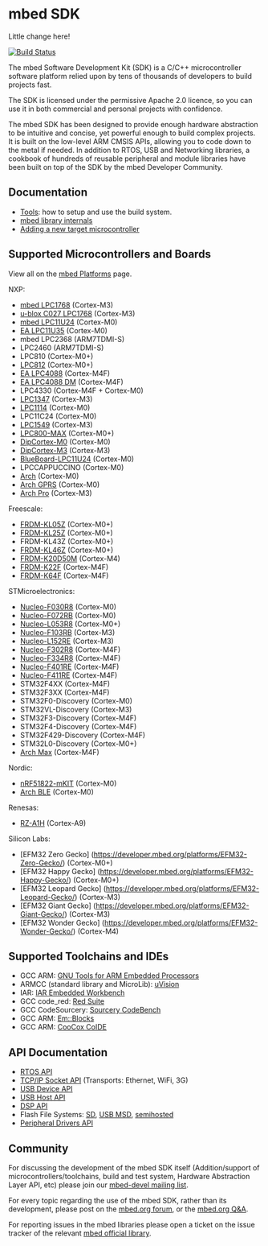 mbed SDK
========

Little change here!

[![Build Status](https://travis-ci.org/mbedmicro/mbed.png)](https://travis-ci.org/mbedmicro/mbed/builds)

The mbed Software Development Kit (SDK) is a C/C++ microcontroller software platform relied upon by tens of thousands of
developers to build projects fast.

The SDK is licensed under the permissive Apache 2.0 licence, so you can use it in both commercial and personal projects
with confidence.

The mbed SDK has been designed to provide enough hardware abstraction to be intuitive and concise, yet powerful enough
to build complex projects. It is built on the low-level ARM CMSIS APIs, allowing you to code down to the metal if needed.
In addition to RTOS, USB and Networking libraries, a cookbook of hundreds of reusable peripheral and module libraries
have been built on top of the SDK by the mbed Developer Community.

Documentation
-------------
* [Tools](http://developer.mbed.org/handbook/mbed-tools): how to setup and use the build system.
* [mbed library internals](http://developer.mbed.org/handbook/mbed-library-internals)
* [Adding a new target microcontroller](http://developer.mbed.org/handbook/mbed-SDK-porting)

Supported Microcontrollers and Boards
-------------------------------------
View all on the [mbed Platforms](https://developer.mbed.org/platforms/) page.

NXP:
* [mbed LPC1768](http://developer.mbed.org/platforms/mbed-LPC1768/) (Cortex-M3)
* [u-blox C027 LPC1768](http://developer.mbed.org/platforms/u-blox-C027/) (Cortex-M3)
* [mbed LPC11U24](http://developer.mbed.org/platforms/mbed-LPC11U24/) (Cortex-M0)
* [EA LPC11U35](http://developer.mbed.org/platforms/EA-LPC11U35/) (Cortex-M0)
* mbed LPC2368 (ARM7TDMI-S)
* LPC2460 (ARM7TDMI-S)
* LPC810 (Cortex-M0+)
* [LPC812](http://developer.mbed.org/platforms/NXP-LPC800-MAX/) (Cortex-M0+)
* [EA LPC4088](http://developer.mbed.org/platforms/EA-LPC4088/) (Cortex-M4F)
* [EA LPC4088 DM](http://developer.mbed.org/platforms/EA-LPC4088-Display-Module/) (Cortex-M4F)
* LPC4330 (Cortex-M4F + Cortex-M0)
* [LPC1347](http://developer.mbed.org/platforms/DipCortex-M3/) (Cortex-M3)
* [LPC1114](http://developer.mbed.org/platforms/LPC1114FN28/) (Cortex-M0)
* LPC11C24 (Cortex-M0)
* [LPC1549](https://developer.mbed.org/platforms/LPCXpresso1549/) (Cortex-M3)
* [LPC800-MAX](https://developer.mbed.org/platforms/NXP-LPC800-MAX/) (Cortex-M0+)
* [DipCortex-M0](https://developer.mbed.org/platforms/DipCortex-M0/) (Cortex-M0)
* [DipCortex-M3](https://developer.mbed.org/platforms/DipCortex-M3/) (Cortex-M3)
* [BlueBoard-LPC11U24](https://developer.mbed.org/platforms/BlueBoard-LPC11U24/) (Cortex-M0)
* LPCCAPPUCCINO (Cortex-M0)
* [Arch](https://developer.mbed.org/platforms/Seeeduino-Arch/) (Cortex-M0)
* [Arch GPRS](https://developer.mbed.org/platforms/Seeed-Arch-GPRS/) (Cortex-M0)
* [Arch Pro](https://developer.mbed.org/platforms/Seeeduino-Arch-Pro/) (Cortex-M3)

Freescale:
* [FRDM-KL05Z](https://developer.mbed.org/platforms/FRDM-KL05Z/) (Cortex-M0+)
* [FRDM-KL25Z](http://developer.mbed.org/platforms/KL25Z/) (Cortex-M0+)
* FRDM-KL43Z (Cortex-M0+)
* [FRDM-KL46Z](https://developer.mbed.org/platforms/FRDM-KL46Z/) (Cortex-M0+)
* [FRDM-K20D50M](https://developer.mbed.org/platforms/FRDM-K20D50M/) (Cortex-M4)
* [FRDM-K22F](https://developer.mbed.org/platforms/FRDM-K22F/) (Cortex-M4F)
* [FRDM-K64F](https://developer.mbed.org/platforms/FRDM-K64F/) (Cortex-M4F)

STMicroelectronics:
* [Nucleo-F030R8](https://developer.mbed.org/platforms/ST-Nucleo-F030R8/) (Cortex-M0)
* [Nucleo-F072RB](https://developer.mbed.org/platforms/ST-Nucleo-F072RB/) (Cortex-M0)
* [Nucleo-L053R8](https://developer.mbed.org/platforms/ST-Nucleo-L053R8/) (Cortex-M0+)
* [Nucleo-F103RB](https://developer.mbed.org/platforms/ST-Nucleo-F103RB/) (Cortex-M3)
* [Nucleo-L152RE](https://developer.mbed.org/platforms/ST-Nucleo-L152RE/) (Cortex-M3)
* [Nucleo-F302R8](https://developer.mbed.org/platforms/ST-Nucleo-F302R8/) (Cortex-M4F)
* [Nucleo-F334R8](https://developer.mbed.org/platforms/ST-Nucleo-F334R8/) (Cortex-M4F)
* [Nucleo-F401RE](https://developer.mbed.org/platforms/ST-Nucleo-F401RE/) (Cortex-M4F)
* [Nucleo-F411RE](https://developer.mbed.org/platforms/ST-Nucleo-F411RE/) (Cortex-M4F)
* STM32F4XX (Cortex-M4F)
* STM32F3XX (Cortex-M4F)
* STM32F0-Discovery (Cortex-M0)
* STM32VL-Discovery (Cortex-M3)
* STM32F3-Discovery (Cortex-M4F)
* STM32F4-Discovery (Cortex-M4F)
* STM32F429-Discovery (Cortex-M4F)
* STM32L0-Discovery (Cortex-M0+)
* [Arch Max](https://developer.mbed.org/platforms/Seeed-Arch-Max/) (Cortex-M4F)


Nordic:
* [nRF51822-mKIT](https://developer.mbed.org/platforms/Nordic-nRF51822/) (Cortex-M0)
* [Arch BLE](https://developer.mbed.org/platforms/Seeed-Arch-BLE/) (Cortex-M0)

Renesas:
* [RZ-A1H](http://developer.mbed.org/platforms/Renesas-GR-PEACH/) (Cortex-A9)

Silicon Labs:
* [EFM32 Zero Gecko] (https://developer.mbed.org/platforms/EFM32-Zero-Gecko/) (Cortex-M0+)
* [EFM32 Happy Gecko] (https://developer.mbed.org/platforms/EFM32-Happy-Gecko/) (Cortex-M0+)
* [EFM32 Leopard Gecko] (https://developer.mbed.org/platforms/EFM32-Leopard-Gecko/) (Cortex-M3)
* [EFM32 Giant Gecko] (https://developer.mbed.org/platforms/EFM32-Giant-Gecko/) (Cortex-M3)
* [EFM32 Wonder Gecko] (https://developer.mbed.org/platforms/EFM32-Wonder-Gecko/) (Cortex-M4)


Supported Toolchains and IDEs
-----------------------------
* GCC ARM: [GNU Tools for ARM Embedded Processors](https://launchpad.net/gcc-arm-embedded/4.7/4.7-2012-q4-major)
* ARMCC (standard library and MicroLib): [uVision](http://www.keil.com/uvision/)
* IAR: [IAR Embedded Workbench](http://www.iar.com/en/Products/IAR-Embedded-Workbench/ARM/)
* GCC code_red: [Red Suite](http://www.code-red-tech.com/)
* GCC CodeSourcery: [Sourcery CodeBench](http://www.mentor.com/embedded-software/codesourcery)
* GCC ARM: [Em::Blocks](http://www.emblocks.org/web/)
* GCC ARM: [CooCox CoIDE](http://www.coocox.org/)

API Documentation
-----------------
* [RTOS API](http://developer.mbed.org/handbook/RTOS)
* [TCP/IP Socket API](http://developer.mbed.org/handbook/Socket) (Transports: Ethernet, WiFi, 3G)
* [USB Device API](http://developer.mbed.org/handbook/USBDevice)
* [USB Host API](http://developer.mbed.org/handbook/USBHost)
* [DSP API](http://developer.mbed.org/users/mbed_official/code/mbed-dsp/docs/tip/)
* Flash File Systems: [SD](http://developer.mbed.org/handbook/SDFileSystem), [USB MSD](http://developer.mbed.org/handbook/USBHostMSD), [semihosted](http://developer.mbed.org/handbook/LocalFileSystem)
* [Peripheral Drivers API](http://developer.mbed.org/handbook/Homepage)

Community
---------
For discussing the development of the mbed SDK itself (Addition/support of microcontrollers/toolchains, build and test system, Hardware Abstraction Layer API, etc) please join our [mbed-devel mailing list](https://groups.google.com/forum/?fromgroups#!forum/mbed-devel).

For every topic regarding the use of the mbed SDK, rather than its development, please post on the [mbed.org forum](http://mbed.org/forum/), or the [mbed.org Q&A](http://mbed.org/questions/).

For reporting issues in the mbed libraries please open a ticket on the issue tracker of the relevant [mbed official library](http://mbed.org/users/mbed_official/code/).
